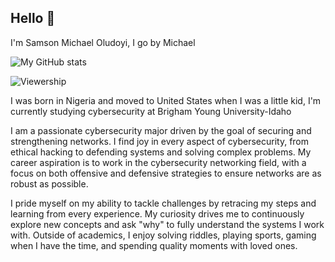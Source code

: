 ## Hello 👋

I'm Samson Michael Oludoyi, I go by Michael

![My GitHub stats](https://github-readme-stats.vercel.app/api/top-langs?username=moludoyi1&layout=compact&theme=dark)

![Viewership](https://komarev.com/ghpvc/?username=moludoyi1)

I was born in Nigeria and moved to United States when I was a little kid, I'm currently studying cybersecurity at Brigham Young University-Idaho

I am a passionate cybersecurity major driven by the goal of securing and strengthening networks. I find joy in every aspect of cybersecurity, from ethical hacking to defending systems and solving complex problems. My career aspiration is to work in the cybersecurity networking field, with a focus on both offensive and defensive strategies to ensure networks are as robust as possible.

I pride myself on my ability to tackle challenges by retracing my steps and learning from every experience. My curiosity drives me to continuously explore new concepts and ask "why" to fully understand the systems I work with. Outside of academics, I enjoy solving riddles, playing sports, gaming when I have the time, and spending quality moments with loved ones.



